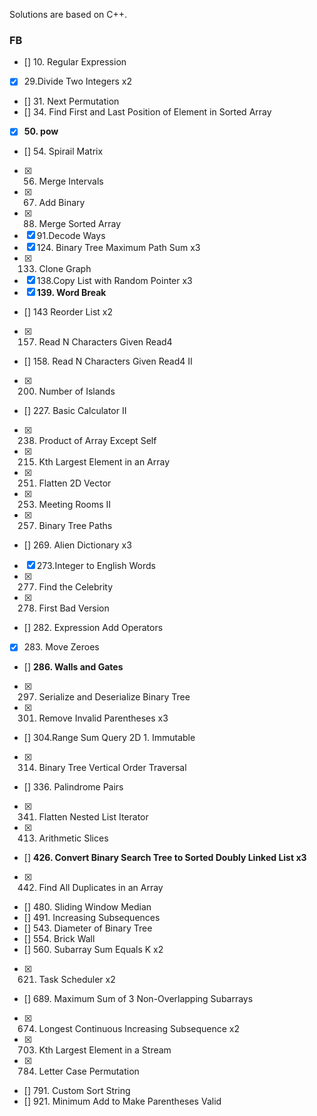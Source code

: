 Solutions are based on C++.

### FB

- [] 10. Regular Expression
- [x] 29.Divide Two Integers x2
- [] 31. Next Permutation
- [] 34. Find First and Last Position of Element in Sorted Array
- [x] **50. pow**
- [] 54. Spirail Matrix
- [x] 56. Merge Intervals
- [x] 67. Add Binary
- [x] 88. Merge Sorted Array
- [x] 91.Decode Ways
- [x] 124. Binary Tree Maximum Path Sum x3
- [x] 133. Clone Graph
- [x] 138.Copy List with Random Pointer x3
- [x] **139. Word Break**
- [] 143 Reorder List x2
- [x] 157. Read N Characters Given Read4
- [] 158. Read N Characters Given Read4 II
- [x] 200. Number of Islands
- [] 227. Basic Calculator II
- [x] 238. Product of Array Except Self  
- [x] 215. Kth Largest Element in an Array
- [x] 251. Flatten 2D Vector
- [x] 253. Meeting Rooms II
- [x] 257. Binary Tree Paths
- [] 269. Alien Dictionary x3
- [x] 273.Integer to English Words
- [x] 277. Find the Celebrity
- [x] 278. First Bad Version
- [] 282. Expression Add Operators
- [x] 283. Move Zeroes
- [] **286. Walls and Gates**
- [x] 297. Serialize and Deserialize Binary Tree
- [x] 301. Remove Invalid Parentheses x3
- [] 304.Range Sum Query 2D 1. Immutable
- [x] 314. Binary Tree Vertical Order Traversal
- [] 336. Palindrome Pairs
- [x] 341. Flatten Nested List Iterator
- [x] 413. Arithmetic Slices
- [] **426. Convert Binary Search Tree to Sorted Doubly Linked List x3**
- [x] 442. Find All Duplicates in an Array
- [] 480. Sliding Window Median
- [] 491. Increasing Subsequences
- [] 543. Diameter of Binary Tree
- [] 554. Brick Wall
- [] 560. Subarray Sum Equals K x2
- [x] 621. Task Scheduler x2
- [] 689. Maximum Sum of 3 Non-Overlapping Subarrays
- [x] 674. Longest Continuous Increasing Subsequence x2
- [x] 703. Kth Largest Element in a Stream
- [x] 784. Letter Case Permutation
- [] 791. Custom Sort String
- [] 921. Minimum Add to Make Parentheses Valid















